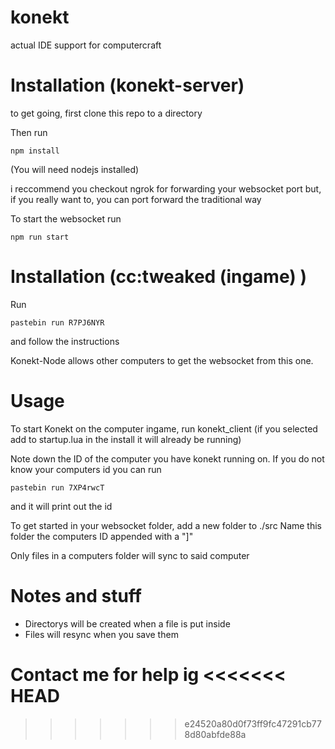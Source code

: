 # konekt
actual IDE support for computercraft



# Installation (konekt-server)
to get going, first clone this repo to a directory

Then run 
```
npm install
```
(You will need nodejs installed)

i reccommend you checkout ngrok for forwarding your websocket port
but, if you really want to, you can port forward the traditional way

To start the websocket run
```
npm run start
```

# Installation (cc:tweaked (ingame) )
Run 
```
pastebin run R7PJ6NYR
```
and follow the instructions

Konekt-Node allows other computers to get the websocket from this one.


# Usage

To start Konekt on the computer ingame, run konekt_client
(if you selected add to startup.lua in the install it will already be running)

Note down the ID of the computer you have konekt running on.
If you do not know your computers id you can run
```
pastebin run 7XP4rwcT
```
and it will print out the id

To get started in your websocket folder,
add a new folder to ./src
Name this folder the computers ID appended with a "]"

Only files in a computers folder will sync to said computer

# Notes and stuff
- Directorys will be created when a file is put inside
- Files will resync when you save them

Contact me for help ig
<<<<<<< HEAD
=======

>>>>>>> e24520a80d0f73ff9fc47291cb778d80abfde88a
